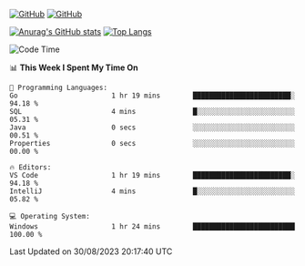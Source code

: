 [![GitHub](https://img.shields.io/github/followers/sharpxk?style=social)](https://github.com/sharpxk) [![GitHub](https://img.shields.io/github/stars/sharpxk?style=social)](https://github.com/sharpxk)

[![Anurag's GitHub stats](https://github-readme-stats-git-masterrstaa-rickstaa.vercel.app/api?username=sharpxk&hide=contribs,prs,issues&show_icons=true&theme=tokyonight)](https://github.com/anuraghazra/github-readme-stats)
[![Top Langs](https://github-readme-stats-git-masterrstaa-rickstaa.vercel.app/api/top-langs/?username=sharpxk&layout=compact&theme=tokyonight)](https://github.com/anuraghazra/github-readme-stats)

<!--START_SECTION:waka-->
![Code Time](http://img.shields.io/badge/Code%20Time-262%20hrs%2059%20mins-blue)

📊 **This Week I Spent My Time On** 

```text
💬 Programming Languages: 
Go                       1 hr 19 mins        ████████████████████████░   94.18 % 
SQL                      4 mins              █░░░░░░░░░░░░░░░░░░░░░░░░   05.31 % 
Java                     0 secs              ░░░░░░░░░░░░░░░░░░░░░░░░░   00.51 % 
Properties               0 secs              ░░░░░░░░░░░░░░░░░░░░░░░░░   00.00 % 

🔥 Editors: 
VS Code                  1 hr 19 mins        ████████████████████████░   94.18 % 
IntelliJ                 4 mins              █░░░░░░░░░░░░░░░░░░░░░░░░   05.82 % 

💻 Operating System: 
Windows                  1 hr 24 mins        █████████████████████████   100.00 % 
```


 Last Updated on 30/08/2023 20:17:40 UTC
<!--END_SECTION:waka-->

